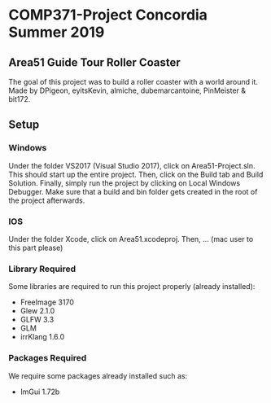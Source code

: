 # COMP371-Project Concordia Summer 2019

## Area51 Guide Tour Roller Coaster

The goal of this project was to build a roller coaster with a world around it.
Made by DPigeon, eyitsKevin, almiche, dubemarcantoine, PinMeister & bit172.

## Setup

### Windows

Under the folder VS2017 (Visual Studio 2017), click on Area51-Project.sln.
This should start up the entire project. Then, click on the Build tab and Build Solution.
Finally, simply run the project by clicking on Local Windows Debugger. Make sure that a
build and bin folder gets created in the root of the project afterwards.

### IOS

Under the folder Xcode, click on Area51.xcodeproj.
Then, ... (mac user to this part please)

### Library Required

Some libraries are required to run this project properly (already installed):

- FreeImage 3170
- Glew 2.1.0
- GLFW 3.3
- GLM
- irrKlang 1.6.0

### Packages Required

We require some packages already installed such as:

- ImGui 1.72b
